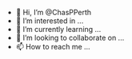 - 👋 Hi, I’m @ChasPPerth
- 👀 I’m interested in ...
- 🌱 I’m currently learning ...
- 💞️ I’m looking to collaborate on ...
- 📫 How to reach me ...

<!---
ChasPPerth/ChasPPerth is a ✨ special ✨ repository because its `README.md` (this file) appears on your GitHub profile.
You can click the Preview link to take a look at your changes.
--->
